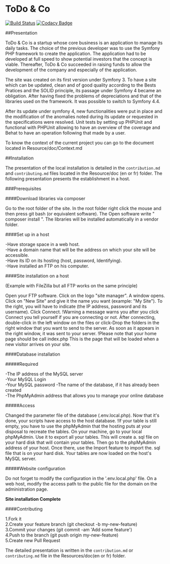 # ToDo & Co

[![Build Status](https://travis-ci.org/michaelgtfr/todoList.svg?branch=master)](https://travis-ci.org/michaelgtfr/todoList)
[![Codacy Badge](https://app.codacy.com/project/badge/Grade/2f73a3fc595b4e98b7815d56ba852608)](https://www.codacy.com/manual/michaelgtfr/todoList?utm_source=github.com&amp;utm_medium=referral&amp;utm_content=michaelgtfr/todoList&amp;utm_campaign=Badge_Grade)

##Presentation

ToDo & Co is a startup whose core business is an application to manage its daily tasks. The choice of the previous developer was to use the Symfony PHP framework to create the application. The application had to be developed at full speed to show potential investors that the concept is viable. Thereafter, ToDo & Co succeeded in raising funds to allow the development of the company and especially of the application.  

The site was created on its first version under Symfony 3. To have a site which can be updated, clean and of good quality according to the Bests Pratices and the SOLID principle, its passage under Symfony 4 became an obligation. After having fixed the problems of depreciations and that of the libraries used on the framework. It was possible to switch to Symfony 4.4.  

After its update under symfony 4, new functionalities were put in place and the modification of the anomalies noted during its update or requested in the specifications were resolved. Unit tests by setting up PHPUnit and functional with PHPUnit allowing to have an overview of the coverage and Behat to have an operation following that made by a user.  

To know the context of the current project you can go to the document located in Resource/doc/Context.md

##Installation

The presentation of the local installation is detailed in the `contribution.md` and `contributing.md` files located in the Resource/doc (en or fr) folder. The following presentation presents the establishment in a host.  

###Prerequisites

####Download libraries via composer

Go to the root folder of the site. In the root folder right click the mouse and then press git bash (or equivalent software). The Open software write " composer install ". The libraries will be installed automatically in a vendor folder.  

####Set up in a host

-Have storage space in a web host.  
-Have a domain name that will be the address on which your site will be accessible.  
-Have its ID on its hosting (host, password, Identifying).  
-Have installed an FTP on his computer.

####Site installation on a host
  
(Example with FileZilla but all FTP works on the same principle)
  
Open your FTP software. Click on the logo "site manager". A window opens. Click on "New Site" and give it the name you want (example: "My Site"). To the right, you will have to indicate (the IP address, password and its username). Click Connect. !Warning a message warns you after you click Connect you tell yourself if you are connecting or not. After connecting, double-click in the left window on the files or click-Drop the folders in the right window that you want to send to the server. As soon as it appears in the right window, it was sent to your server. !Please note that your home page should be call index.php This is the page that will be loaded when a new visitor arrives on your site.  

####Database installation  

#####Required
  
  -The IP address of the MySQL server  
  -Your MySQL Login  
  -Your MySQL password 
  -The name of the database, if it has already been created  
  -The PhpMyAdmin address that allows you to manage your online database  

#####Access
  
Changed the parameter file of the database (.env.local.php). Now that it's done, your scripts have access to the host database. !If your table is still empty, you have to use the phpMyAdmin that the hosting puts at your disposal to recreate the tables. On your machine, go to your local phpMyAdmin. Use it to export all your tables. This will create a. sql file on your hard disk that will contain your tables. Then go to the phpMyAdmin address of your host. Once there, use the Import feature to import the. sql file that is on your hard disk. Your tables are now loaded on the host's MySQL server.  

#####Website configuration
  
Do not forget to modify the configuration in the '.env.local.php' file.
On a web host, modify the access path to the public file for the domain on the administration page.
  
**Site installation Complete**

####Contributing

  1.Fork it  
  2.Create your feature branch (git checkout -b my-new-feature)  
  3.Commit your changes (git commit -am 'Add some feature')  
  4.Push to the branch (git push origin my-new-feature)  
  5.Create new Pull Request  
  
The detailed presentation is written in the `contribution.md` or `contributing.md` file in the Resources/doc(en or fr) folder.  
 